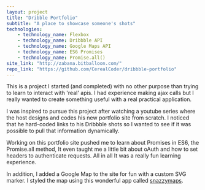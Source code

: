 ```yaml
---
layout: project
title: "Dribble Portfolio"
subtitle: "A place to showcase someone's shots"
technologies:
    - technology_name: Flexbox
    - technology_name: Dribbble API
    - technology_name: Google Maps API
    - technology_name: ES6 Promises
    - technology_name: Promise.all()
site_link: "http://zabana.bitballoon.com/"
repo_link: "https://github.com/CerealCoder/dribbble-portfolio"
---
```


This is a project I started (and completed) with no other purpose than trying to learn to interact with 'real' apis. I had experience making ajax calls but I really wanted to create something useful with a real practical application.

I was inspired to pursue this project after watching a youtube series where the host designs and codes his new portfolio site from scratch. I noticed that he hard-coded links to his Dribbble shots so I wanted to see if it was possible to pull that information dynamically.

Working on this portfolio site pushed me to learn about Promises in ES6, the Promise.all method, It even taught me a little bit about oAuth and how to set headers to authenticate requests. All in all It was a really fun learning experience.

In addition, I added a Google Map to the site for fun with a custom SVG marker. I styled the map using this wonderful app called [snazzymaps](https://snazzymaps.com/).

